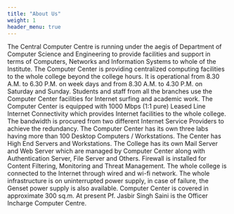 ```yaml
---
title: "About Us"
weight: 1
header_menu: true
---
```


The Central Computer Centre is running under the aegis of Department of Computer Science and Engineering to provide facilities and support in terms of Computers, Networks and Information Systems to whole of the Institute. The Computer Center is providing centralized computing facilities to the whole college beyond the college hours. It is operational from 8.30 A.M. to 6.30 P.M. on week days and from 8.30 A.M. to 4.30 P.M. on Saturday and Sunday. Students and staff from all the branches use the Computer Center facilities for Internet surfing and academic work. The Computer Center is equipped with 1000 Mbps (1:1 pure) Leased Line Internet Connectivity which provides Internet facilities to the whole college. The bandwidth is procured from two different Internet Service Providers to achieve the redundancy. The Computer Center has its own three labs having more than 100 Desktop Computers / Workstations. The Center has High End Servers and Workstations. The College has its own Mail Server and Web Server which are managed by Computer Center along with Authentication Server, File Server and Others. Firewall is installed for Content Filtering, Monitoring and Threat Management. The whole college is connected to the Internet through wired and wi-fi network. The whole infrastructure is on uninterrupted power supply, in case of failure, the Genset power supply is also available. Computer Center is covered in approximate 300 sq.m. At present Pf. Jasbir Singh Saini is the Officer Incharge Computer Centre.
